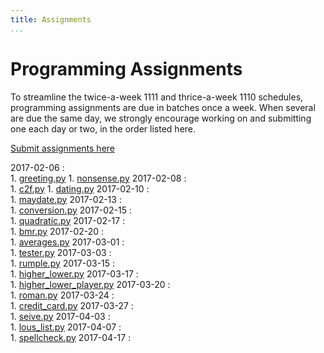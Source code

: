 ```yaml
---
title: Assignments
...
```


# Programming Assignments

To streamline the twice-a-week 1111 and thrice-a-week 1110 schedules,
programming assignments are due in batches once a week.
When several are due the same day, we strongly encourage working on and submitting one each day or two,
in the order listed here.

[Submit assignments here](https://archimedes.cs.virginia.edu/cs1110/)


2017-02-06 
:    
    1.  [greeting.py](w01-greeting.html)
    1.  [nonsense.py](w01-nonsense.html)
2017-02-08 
:    
    1.  [c2f.py](w01-c2f.html)
    1.  [dating.py](w01-dating.html)
2017-02-10 
:    
    1.  [maydate.py](w02-maydate.html)
2017-02-13 
:    
    1.  [conversion.py](w02-conversion.html)
2017-02-15 
:    
    1.  [quadratic.py](w02-quadratic.html)
2017-02-17 
:    
    1.  [bmr.py](w03-bmr.html)
2017-02-20 
:    
    1.  [averages.py](w03-averages.html)
2017-03-01 
:    
    1.  [tester.py](w04-tester.html)
2017-03-03 
:    
    1.  [rumple.py](w05-rumple.html)
2017-03-15 
:    
    1.  [higher_lower.py](w06-higher-lower.html)
2017-03-17 
:    
    1.  [higher_lower_player.py](w06-higher-lower2.html)
2017-03-20 
:    
    1.  [roman.py](w07-roman.html)
2017-03-24 
:    
    1.  [credit_card.py](w07-credit.html)
2017-03-27 
:    
    1.  [seive.py](w08-seive.html)
2017-04-03 
:    
    1.  [lous_list.py](w08-louslist.html)
2017-04-07 
:    
    1.  [spellcheck.py](w08-spellcheck.html)
2017-04-17 
:    

